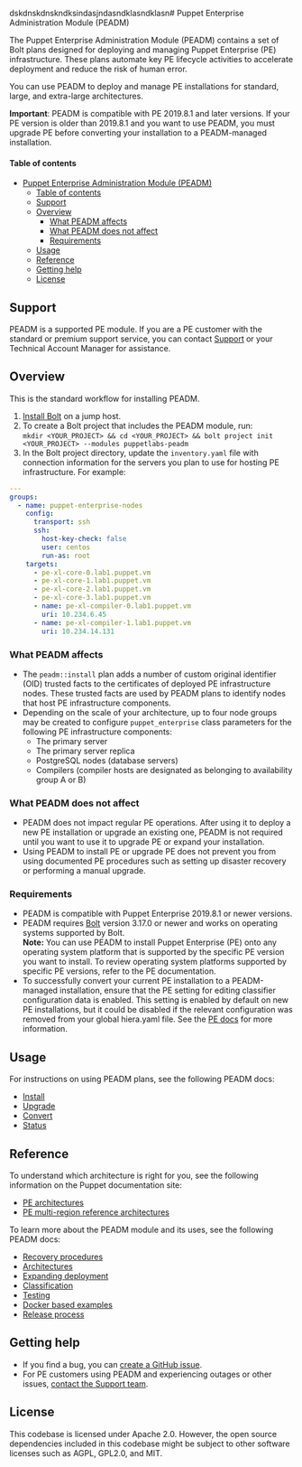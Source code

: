 dskdnskdnskndksindasjndasndklasndklasn# Puppet Enterprise Administration Module (PEADM)

The Puppet Enterprise Administration Module (PEADM) contains a set of Bolt plans designed for deploying and managing Puppet Enterprise (PE) infrastructure. These plans automate key PE lifecycle activities to accelerate deployment and reduce the risk of human error.

You can use PEADM to deploy and manage PE installations for standard, large, and extra-large architectures.

**Important**: PEADM is compatible with PE 2019.8.1 and later versions. If your PE version is older than 2019.8.1 and you want to use PEADM, you must upgrade PE before converting your installation to a PEADM-managed installation.

#### Table of contents

- [Puppet Enterprise Administration Module (PEADM)](#puppet-enterprise-pe-administration-adm-module)
  - [Table of contents](#table-of-contents)
  - [Support](#support)
  - [Overview](#overview)
    - [What PEADM affects](#what-peadm-affects)
    - [What PEADM does not affect](#what-peadm-does-not-affect)
    - [Requirements](#requirements)
  - [Usage](#usage)
  - [Reference](#reference)
  - [Getting help](#getting-help)
  - [License](#license)

## Support

PEADM is a supported PE module. If you are a PE customer with the standard or premium support service, you can contact [Support](https://portal.perforce.com/s/topic/0TO4X000000DbNgWAK/puppet) or your Technical Account Manager for assistance.

## Overview

This is the standard workflow for installing PEADM.

1. [Install Bolt](https://www.puppet.com/docs/bolt/latest/bolt_installing) on a jump host.
2. To create a Bolt project that includes the PEADM module, run:</br>`mkdir <YOUR_PROJECT> && cd <YOUR_PROJECT> && bolt project init <YOUR_PROJECT> --modules puppetlabs-peadm`
3. In the Bolt project directory, update the `inventory.yaml` file with connection information for the servers you plan to use for hosting PE infrastructure. For example:

```yaml
---
groups:
  - name: puppet-enterprise-nodes
    config:
      transport: ssh
      ssh:
        host-key-check: false
        user: centos
        run-as: root
    targets:
      - pe-xl-core-0.lab1.puppet.vm
      - pe-xl-core-1.lab1.puppet.vm
      - pe-xl-core-2.lab1.puppet.vm
      - pe-xl-core-3.lab1.puppet.vm
      - name: pe-xl-compiler-0.lab1.puppet.vm
        uri: 10.234.6.45
      - name: pe-xl-compiler-1.lab1.puppet.vm
        uri: 10.234.14.131
```

### What PEADM affects

- The `peadm::install` plan adds a number of custom original identifier (OID) trusted facts to the certificates of deployed PE infrastructure nodes. These trusted facts are used by PEADM plans to identify nodes that host PE infrastructure components.
- Depending on the scale of your architecture, up to four node groups may be created to configure `puppet_enterprise` class parameters for the following PE infrastructure components:
  - The primary server
  - The primary server replica
  - PostgreSQL nodes (database servers)
  - Compilers (compiler hosts are designated as belonging to availability group A or B)

### What PEADM does not affect

- PEADM does not impact regular PE operations. After using it to deploy a new PE installation or upgrade an existing one, PEADM is not required until you want to use it to upgrade PE or expand your installation.
- Using PEADM to install PE or upgrade PE does not prevent you from using documented PE procedures such as setting up disaster recovery or performing a manual upgrade.

### Requirements

- PEADM is compatible with Puppet Enterprise 2019.8.1 or newer versions.
- PEADM requires [Bolt](https://www.puppet.com/docs/bolt/latest/bolt_installing) version 3.17.0 or newer and works on operating systems supported by Bolt.  
  **Note:** You can use PEADM to install Puppet Enterprise (PE) onto any operating system platform that is supported by the specific PE version you want to install. To review operating system platforms supported by specific PE versions, refer to the PE documentation.
- To successfully convert your current PE installation to a PEADM-managed installation, ensure that the PE setting for editing classifier configuration data is enabled. This setting is enabled by default on new PE installations, but it could be disabled if the relevant configuration was removed from your global hiera.yaml file. See the [PE docs](https://www.puppet.com/docs/pe/latest/config_console.html#enable_console_configuration_data) for more information.

## Usage

For instructions on using PEADM plans, see the following PEADM docs:

- [Install](https://github.com/puppetlabs/puppetlabs-peadm/blob/main/documentation/install.md)
- [Upgrade](https://github.com/puppetlabs/puppetlabs-peadm/blob/main/documentation/upgrade.md)
- [Convert](https://github.com/puppetlabs/puppetlabs-peadm/blob/main/documentation/convert.md)
- [Status](https://github.com/puppetlabs/puppetlabs-peadm/blob/main/documentation/status.md)

## Reference

To understand which architecture is right for you, see the following information on the Puppet documentation site:

- [PE architectures](https://puppet.com/docs/pe/latest/choosing_an_architecture.html)
- [PE multi-region reference architectures](https://puppet.com/docs/patterns-and-tactics/latest/reference-architectures/pe-multi-region-reference-architectures.html)

To learn more about the PEADM module and its uses, see the following PEADM docs:

- [Recovery procedures](https://github.com/puppetlabs/puppetlabs-peadm/blob/main/documentation/recovery.md)
- [Architectures](https://github.com/puppetlabs/puppetlabs-peadm/blob/main/documentation/architectures.md)
- [Expanding deployment](https://github.com/puppetlabs/puppetlabs-peadm/blob/main/documentation/expanding.md)
- [Classification](https://github.com/puppetlabs/puppetlabs-peadm/blob/main/documentation/classification.md)
- [Testing](https://github.com/puppetlabs/puppetlabs-peadm/blob/main/documentation/pre_post_checks.md)
- [Docker based examples](https://github.com/puppetlabs/puppetlabs-peadm/blob/main/documentation/docker_examples.md)
- [Release process](https://github.com/puppetlabs/puppetlabs-peadm/blob/main/documentation/release_process.md)

## Getting help

- If you find a bug, you can [create a GitHub issue](https://github.com/puppetlabs/puppetlabs-peadm/issues).
- For PE customers using PEADM and experiencing outages or other issues, [contact the Support team](https://portal.perforce.com/s/topic/0TO4X000000DbNgWAK/puppet).

## License

This codebase is licensed under Apache 2.0. However, the open source dependencies included in this codebase might be subject to other software licenses such as AGPL, GPL2.0, and MIT.
